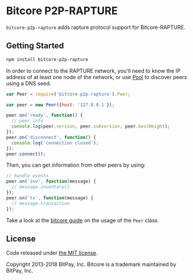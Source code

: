 Bitcore P2P-RAPTURE
=======

`bitcore-p2p-rapture` adds rapture protocol support for Bitcore-RAPTURE.

## Getting Started

```sh
npm install bitcore-p2p-rapture
```
In order to connect to the RAPTURE network, you'll need to know the IP address of at least one node of the network, or use [Pool](/docs/pool.md) to discover peers using a DNS seed.

```javascript
var Peer = require('bitcore-p2p-rapture').Peer;

var peer = new Peer({host: '127.0.0.1'});

peer.on('ready', function() {
  // peer info
  console.log(peer.version, peer.subversion, peer.bestHeight);
});
peer.on('disconnect', function() {
  console.log('connection closed');
});
peer.connect();
```

Then, you can get information from other peers by using:

```javascript
// handle events
peer.on('inv', function(message) {
  // message.inventory[]
});
peer.on('tx', function(message) {
  // message.transaction
});
```

Take a look at the [bitcore guide](http://bitcore.io/guide/peer.html) on the usage of the `Peer` class.

## License

Code released under [the MIT license](https://github.com/bitpay/bitcore/blob/master/LICENSE).

Copyright 2013-2018 BitPay, Inc. Bitcore is a trademark maintained by BitPay, Inc.
